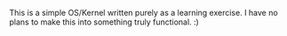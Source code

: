 This is a simple OS/Kernel written purely as a learning exercise. I have no plans to make this into something truly functional. :)